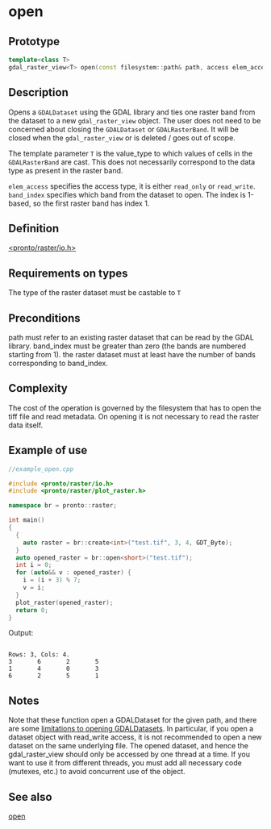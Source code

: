 # open 
## Prototype
```cpp
template<class T> 
gdal_raster_view<T> open(const filesystem::path& path, access elem_access = read_write, int band_index = 1);
```

## Description
Opens a `GDALDataset` using the GDAL library and ties one raster band from the dataset to a new `gdal_raster_view` object. The user does not need to be concerned about closing the `GDALDataset` or `GDALRasterBand`. It will be closed when the `gdal_raster_view` or is deleted / goes out of scope.

The template parameter `T` is the value_type to which values of cells in the `GDALRasterBand` are cast. This does not necessarily correspond to the data type as present in the raster band.

`elem_access` specifies the access type, it is either `read_only` or `read_write`.
`band_index` specifies which band from the dataset to open. The index is 1-based, so the first raster band has index 1.

## Definition
[<pronto/raster/io.h>](./../../include/pronto/raster/io.h)

## Requirements on types
The type of the raster dataset must be castable to `T` 

## Preconditions
path must refer to an existing raster dataset that can be read by the GDAL library. band_index must be greater than zero (the bands are numbered starting from 1). the raster dataset must at least have the number of bands corresponding to band_index.

## Complexity
The cost of the operation is governed by the filesystem that has to open the tiff file and read metadata. On opening it is not necessary to read the raster data itself.

## Example of use
```cpp
//example_open.cpp

#include <pronto/raster/io.h>
#include <pronto/raster/plot_raster.h>

namespace br = pronto::raster;

int main()
{
  {
    auto raster = br::create<int>("test.tif", 3, 4, GDT_Byte);
  }
  auto opened_raster = br::open<short>("test.tif");
  int i = 0;
  for (auto&& v : opened_raster) {
    i = (i + 3) % 7;
    v = i;
  }
  plot_raster(opened_raster);
  return 0;
}
```

Output:
```

Rows: 3, Cols: 4.
3       6       2       5
1       4       0       3
6       2       5       1
```

## Notes
Note that these function open a GDALDataset for the given path, and there are some [limitations to opening GDALDatasets](http://www.gdal.org/gdal_8h.html#a6836f0f810396c5e45622c8ef94624d4). In particular, if you open a dataset object with read_write access, it is not recommended to open a new dataset on the same underlying file. The opened dataset, and hence the gdal_raster_view should only be accessed by one thread at a time. If you want to use it from different threads, you must add all necessary code (mutexes, etc.) to avoid concurrent use of the object.

## See also
[open](./open_and.md)
